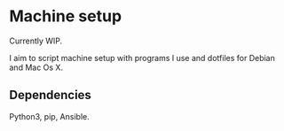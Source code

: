 # Machine setup

Currently WIP.

I aim to script machine setup with programs I use and dotfiles for Debian and Mac Os X.

## Dependencies

Python3, pip, Ansible.

